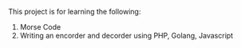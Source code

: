 This project is for learning the following:
1. Morse Code
2. Writing an encorder and decorder using PHP, Golang, Javascript
